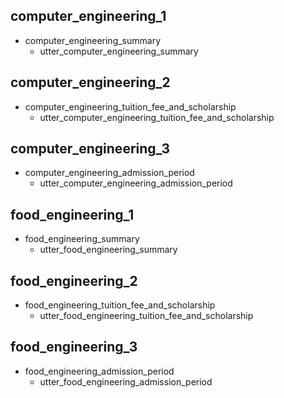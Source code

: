 ## computer_engineering_1
* computer_engineering_summary
    - utter_computer_engineering_summary
    
## computer_engineering_2
* computer_engineering_tuition_fee_and_scholarship
    - utter_computer_engineering_tuition_fee_and_scholarship
    
## computer_engineering_3
* computer_engineering_admission_period
    - utter_computer_engineering_admission_period

## food_engineering_1
* food_engineering_summary
    - utter_food_engineering_summary
    
## food_engineering_2
* food_engineering_tuition_fee_and_scholarship
    - utter_food_engineering_tuition_fee_and_scholarship
    
## food_engineering_3
* food_engineering_admission_period
    - utter_food_engineering_admission_period

